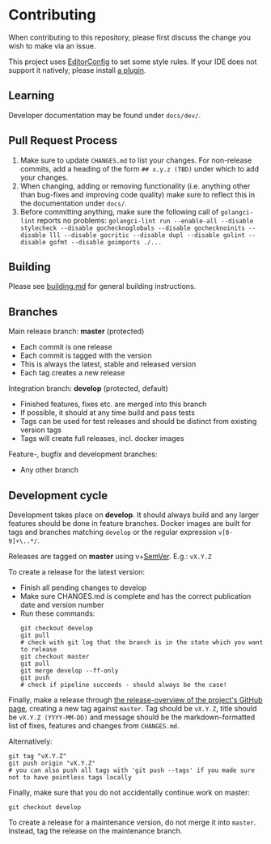 # Contributing
When contributing to this repository, please first discuss the change you wish to make via an issue.

This project uses [EditorConfig](https://editorconfig.org) to set some style rules. If your IDE does not support it natively, please install [a plugin](https://editorconfig.org/#download).

## Learning
Developer documentation may be found under `docs/dev/`.

## Pull Request Process
1. Make sure to update `CHANGES.md` to list your changes. For non-release commits, add a heading
   of the form `## x.y.z (TBD)` under which to add your changes.
2. When changing, adding or removing functionality (i.e. anything other than bug-fixes and improving
   code quality) make sure to reflect this in the documentation under `docs/`.
3. Before committing anything, make sure the following call of `golangci-lint` reports no problems:
   `golangci-lint run --enable-all --disable stylecheck --disable gochecknoglobals --disable gochecknoinits --disable lll --disable gocritic --disable dupl --disable golint --disable gofmt --disable goimports ./...`

## Building
Please see [building.md](docs/building.md) for general building instructions.

## Branches
Main release branch: **master** (protected)
  - Each commit is one release
  - Each commit is tagged with the version
  - This is always the latest, stable and released version
  - Each tag creates a new release

Integration branch: **develop** (protected, default)
  - Finished features, fixes etc. are merged into this branch
  - If possible, it should at any time build and pass tests
  - Tags can be used for test releases and should be distinct from existing version tags
  - Tags will create full releases, incl. docker images

Feature-, bugfix and development branches:
  - Any other branch

## Development cycle
Development takes place on **develop**. It should always build and any larger features should be done in feature branches. Docker images are built for tags and branches matching `develop` or the regular expression `v[0-9]+\..*/`.

Releases are tagged on **master** using v+[SemVer](https://semver.org/). E.g.: `vX.Y.Z`

To create a release for the latest version:
  * Finish all pending changes to develop
  * Make sure CHANGES.md is complete and has the correct publication date and version number
  * Run these commands:
    ```
    git checkout develop
    git pull
    # check with git log that the branch is in the state which you want to release
    git checkout master
    git pull
    git merge develop --ff-only
    git push
    # check if pipeline succeeds - should always be the case!
    ```
Finally, make a release through [the release-overview of the project's GitHub page](https://github.com/setlog/trivrost/releases), creating a new tag against `master`. Tag should be `vX.Y.Z`, title should be `vX.Y.Z (YYYY-MM-DD)` and message should be the markdown-formatted list of fixes, features and changes from `CHANGES.md`.

Alternatively:
```
git tag "vX.Y.Z"
git push origin "vX.Y.Z"
# you can also push all tags with 'git push --tags' if you made sure not to have pointless tags locally
```

Finally, make sure that you do not accidentally continue work on master:
```
git checkout develop
```


To create a release for a maintenance version, do not merge it into `master`. Instead, tag the release on the maintenance branch.
